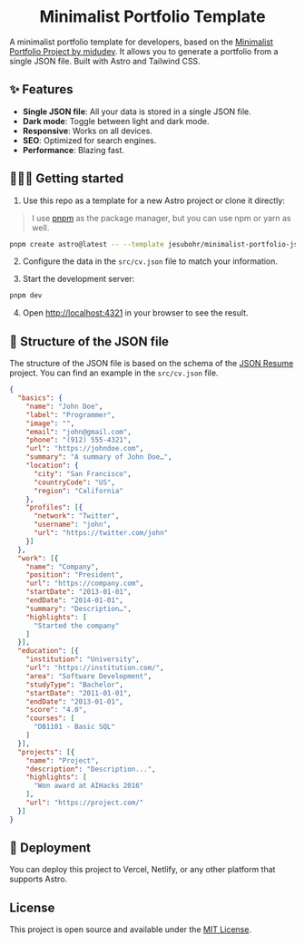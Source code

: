 <h1 align="center">
  Minimalist Portfolio Template
</h1>

A minimalist portfolio template for developers, based on the [Minimalist Portfolio Project by midudev](https://github.com/midudev/minimalist-portfolio-json). It allows you to generate a portfolio from a single JSON file. Built with Astro and Tailwind CSS.

## ✨ Features

- **Single JSON file**: All your data is stored in a single JSON file.
- **Dark mode**: Toggle between light and dark mode.
- **Responsive**: Works on all devices.
- **SEO**: Optimized for search engines.
- **Performance**: Blazing fast.

## 👨🏻‍💻 Getting started

1. Use this repo as a template for a new Astro project or clone it directly: 
> I use [pnpm](https://pnpm.io/) as the package manager, but you can use npm or yarn as well.

```bash
pnpm create astro@latest -- --template jesubohr/minimalist-portfolio-json
```

2. Configure the data in the `src/cv.json` file to match your information.

3. Start the development server:

```bash
pnpm dev
```

4. Open [http://localhost:4321](http://localhost:4231) in your browser to see the result.

## 📄 Structure of the JSON file

The structure of the JSON file is based on the schema of the [JSON Resume](https://jsonresume.org/schema/) project. You can find an example in the `src/cv.json` file.

```json
{
  "basics": {
    "name": "John Doe",
    "label": "Programmer",
    "image": "",
    "email": "john@gmail.com",
    "phone": "(912) 555-4321",
    "url": "https://johndoe.com",
    "summary": "A summary of John Doe…",
    "location": {
      "city": "San Francisco",
      "countryCode": "US",
      "region": "California"
    },
    "profiles": [{
      "network": "Twitter",
      "username": "john",
      "url": "https://twitter.com/john"
    }]
  },
  "work": [{
    "name": "Company",
    "position": "President",
    "url": "https://company.com",
    "startDate": "2013-01-01",
    "endDate": "2014-01-01",
    "summary": "Description…",
    "highlights": [
      "Started the company"
    ]
  }],
  "education": [{
    "institution": "University",
    "url": "https://institution.com/",
    "area": "Software Development",
    "studyType": "Bachelor",
    "startDate": "2011-01-01",
    "endDate": "2013-01-01",
    "score": "4.0",
    "courses": [
      "DB1101 - Basic SQL"
    ]
  }],
  "projects": [{
    "name": "Project",
    "description": "Description...",
    "highlights": [
      "Won award at AIHacks 2016"
    ],
    "url": "https://project.com/"
  }]
}
```

## 🚀 Deployment

You can deploy this project to Vercel, Netlify, or any other platform that supports Astro.

## License

This project is open source and available under the [MIT License](LICENSE).
